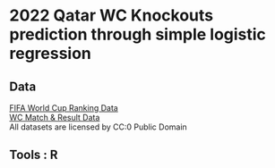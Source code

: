# 2022 Qatar WC Knockouts prediction through simple logistic regression

## Data
[FIFA World Cup Ranking Data](https://www.kaggle.com/datasets/cashncarry/fifaworldranking)  
[WC Match & Result Data](https://www.kaggle.com/datasets/abecklas/fifa-world-cup)  
All datasets are licensed by CC:0 Public Domain

## Tools : R
